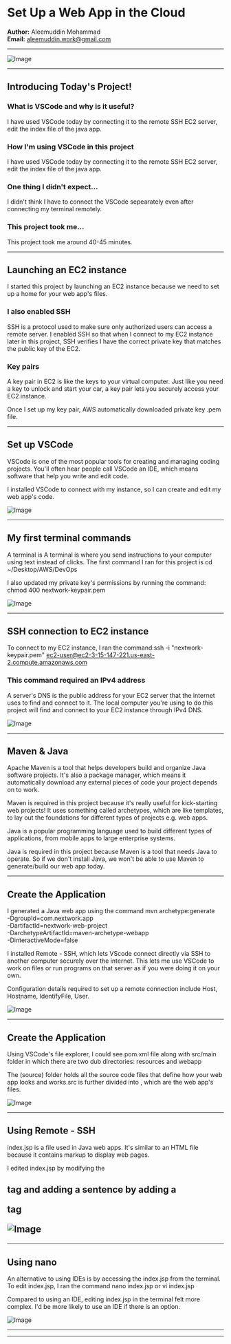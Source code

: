 

# Set Up a Web App in the Cloud


**Author:** Aleemuddin Mohammad  
**Email:** aleemuddin.work@gmail.com

---

![Image](https://github.com/alleem18/WebApp-AWS-Setup/blob/main/Screenshot%202025-02-15%20at%205.13.53%E2%80%AFPM.png)

---

## Introducing Today's Project!

### What is VSCode and why is it useful?

I have used VSCode today by connecting it to the remote SSH EC2 server, edit the index file of the java app. 

### How I'm using VSCode in this project

I have used VSCode today by connecting it to the remote SSH EC2 server, edit the index file of the java app. 

### One thing I didn't expect...

I didn't think I have to connect the VSCode sepearately even after connecting my terminal remotely. 

### This project took me...

This project took me around 40-45 minutes.

---

## Launching an EC2 instance

 I started this project by launching an EC2 instance because we need to set up a home for your web app's files.

### I also enabled SSH

SSH is a protocol used to make sure only authorized users can access a remote server.  I enabled SSH so that when I connect to my EC2 instance later in this project, SSH verifies I have the correct private key that matches the public key of the EC2.

### Key pairs

A key pair in EC2 is like the keys to your virtual computer. Just like you need a key to unlock and start your car, a key pair lets you securely access your EC2 instance.

Once I set up my key pair, AWS automatically downloaded private key .pem file.

---

## Set up VSCode

VSCode is one of the most popular tools for creating and managing coding projects. You'll often hear people call VSCode an IDE, which means software that help you write and edit code. 

I installed VSCode to connect with my instance, so I can create and edit my web app's code.


![Image](aws-devops-vscode_53d05e68)

---

## My first terminal commands

A terminal is A terminal is where you send instructions to your computer using text instead of clicks. The first command I ran for this project is cd ~/Desktop/AWS/DevOps


I also updated my private key's permissions by running the command: chmod 400 nextwork-keypair.pem


![Image](aws-devops-vscode_9328ada1)

---

## SSH connection to EC2 instance

To connect to my EC2 instance, I ran the command:ssh -i "nextwork-keypair.pem" ec2-user@ec2-3-15-147-221.us-east-2.compute.amazonaws.com

### This command required an IPv4 address

A server's DNS  is the public address for your EC2 server that the internet uses to find and connect to it. The local computer you're using to do this project will find and connect to your EC2 instance through IPv4 DNS.

![Image](aws-devops-vscode_e3069dca)

---

## Maven & Java

Apache Maven is a tool that helps developers build and organize Java software projects. It's also a package manager, which means it automatically download any external pieces of code your project depends on to work.

Maven is required in this project because it's really useful for kick-starting web projects! It uses something called archetypes, which are like templates, to lay out the foundations for different types of projects e.g. web apps.

Java is a popular programming language used to build different types of applications, from mobile apps to large enterprise systems.

Java is required in this project because Maven is a tool that needs Java to operate. So if we don't install Java, we won't be able to use Maven to generate/build our web app today.

---

## Create the Application

I generated a Java web app using the command mvn archetype:generate \
   -DgroupId=com.nextwork.app \
   -DartifactId=nextwork-web-project \
   -DarchetypeArtifactId=maven-archetype-webapp \
   -DinteractiveMode=false


I installed Remote - SSH, which lets VScode connect directly via SSH to another computer securely over the internet. This lets me use VSCode to work on files or run programs on that server as if you were doing it on your own.

Configuration details required to set up a remote connection include Host, Hostname, IdentifyFile, User. 

![Image](aws-devops-vscode_2939cf01)

---

## Create the Application

Using VSCode's file explorer, I could see pom.xml file along with src/main folder in which there are two dub directories: resources and webapp 

The (source) folder holds all the source code files that define how your web app looks and works.src is further divided into , which are the web app's files. 

![Image](aws-devops-vscode_45f91fd7)

---

## Using Remote - SSH

index.jsp is a file used in Java web apps. It's similar to an HTML file because it contains markup to display web pages.

I edited index.jsp by modifying the <h2> tag and adding a sentence by adding a <p> tag

![Image](aws-devops-vscode_7a1de541)

---

## Using nano

An alternative to using IDEs is by accessing the index.jsp from the terminal. To edit index.jsp, I ran the command nano index.jsp or vi index.jsp

Compared to using an IDE, editing index.jsp in the terminal felt more complex. I'd be more likely to use an IDE if there is an option.

![Image](aws-devops-vscode_a3324ad41)

---

---
